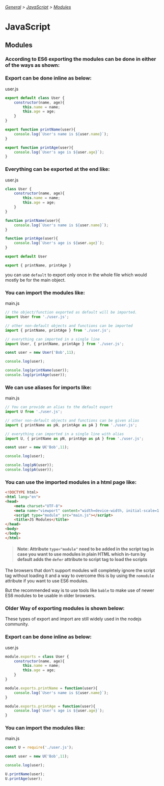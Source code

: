 *[General](../README.md) > [JavaScript](./main.md) > [Modules](./Modules.md)*

# **JavaScript**

## **Modules**

### **According to ES6 exporting the modules can be done in either of the ways as shown:**

### Export can be done inline as below:

user.js
```javascript
export default class User {
    constructor(name, age){
        this.name = name;
        this.age = age;
    }
}

export function printName(user){
    console.log(`User's name is ${user.name}`);
}

export function printAge(user){
    console.log(`User's age is ${user.age}`);
}
```

### Everything can be exported at the end like:

user.js
```javascript
class User {
    constructor(name, age){
        this.name = name;
        this.age = age;
    }
}

function printName(user){
    console.log(`User's name is ${user.name}`);
}

function printAge(user){
    console.log(`User's age is ${user.age}`);
}

export default User

export { printName, printAge }
```

you can use `default` to export only once in the whole file which would mostly be for the main object.

### You can import the modules like:

main.js
```javascript
// the object/function exported as default will be imported.
import User from './user.js'; 

// other non-default objects and functions can be imported
import { printName, printAge } from './user.js';

// everything can imported in a single line
import User, { printName, printAge } from './user.js';

const user = new User('Bob',11);

console.log(user);

console.log(printName(user));
console.log(printAge(user));
```

### We can use aliases for imports like:

main.js
```javascript
// You can provide an alias to the default export
import U from './user.js';

// other non-default objects and functions can be given alias
import { printName as pN, printAge as pA } from './user.js';

// everything can imported in a single line with alias
import U, { printName as pN, printAge as pA } from './user.js';

const user = new U('Bob',11);

console.log(user);

console.log(pN(user));
console.log(pA(user));
```


### You can use the imported modules in a html page like:

```html
<!DOCTYPE html>
<html lang="en">
<head>
    <meta charset="UTF-8">
    <meta name="viewport" content="width=device-width, initial-scale=1.0">
    <script type="module" src="main.js"></script>
    <title>JS Modules</title>
</head>
<body>
</body>
</html>
```
> #### Note: Attribute `type="module"` need to be added in the script tag in case you want to use modules in plain HTML which in-turn by default adds the `defer` attribute to script tag to load the scripts

The browsers that don't support modules will completely ignore the script tag without loading it and a way to overcome this is by using the `nomodule` attribute if you want to use ES6 modules.

But the recommended way is to use tools like `bable` to make use of newer ES6 modules to be usable in older browsers.

### **Older Way of exporting modules is shown below:**

These types of export and import are still widely used in the nodejs community.

### Export can be done inline as below:

user.js
```javascript 
module.exports = class User {
    constructor(name, age){
        this.name = name;
        this.age = age;
    }
}

module.exports.printName = function(user){
    console.log(`User's name is ${user.name}`);
}

module.exports.printAge = function(user){
    console.log(`User's age is ${user.age}`);
}
```

### You can import the modules like:

main.js
```javascript
const U = require('./user.js');

const user = new U('Bob',11);

console.log(user);

U.printName(user);
U.printAge(user);
```